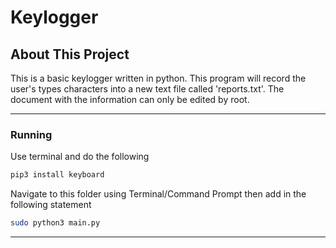 # Keylogger
 
## About This Project

This is a basic keylogger written in python. This program will record the user's types characters into a new text file called 'reports.txt'.
The document with the information can only be edited by root.


---

### Running

Use terminal and do the following
```bash
pip3 install keyboard
```

Navigate to this folder using Terminal/Command Prompt then add in the following statement
```bash
sudo python3 main.py
```

---